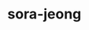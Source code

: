 # sora-jeong

<!-- # PROJECT 2019

- 누리놀이대표홈페이지&모바일웹 유지보수 및 이벤트 랜딩페이지 퍼블리싱
- 누리놀이위드 대표홈페이지 퍼블리싱 및 유지보수
- 창의력발달검사 하이브리드앱 퍼블리싱
- 한국매니지먼트연합 반응형 대표홈페이지 및 어드민 구축

- GSFIC 다국어 뉴스레터 퍼블리싱
- TOS 대표홈페이지
- 셀스미스 대표홈페이지 퍼블리싱
- MKG 대표홈페이지 퍼블리싱
- 디자인포르테 대표홈페이지
- 브이시스 컨텐츠 퍼블리싱
- 태비핸즈 모바일앱 퍼블리싱(서브)
- 법무법인 채움 대표홈페이지 디자인 및 퍼블리싱 + 블로그 스킨작업
- QI 간호사협회 대표홈페이지 [link](https://publy-sora-jeong.github.io/QINS/QINS.html)
- 니모다이브
- 누리놀이 연간교육계획안
-페트라텍

# PROJECT 2018

- 경기도교육정보기록원 대표홈페이지 메인 구축 [link](https://www.goeia.go.kr)
- 경기교육청 학교홈페이지 유지보수관리 (여주교육지원청, 화성오산, 구리남양주, 시흥, 부천, 이천)
- 기록원 특성화고 반응형 홈페이지 제작
- 동일공업고등학교 홈페이지 구축
- 계원예술고등학교 반응형 홈페이지 리뉴얼
- 계원예술고등학교 인재채용 페이지 홈페이지 리뉴얼
- 동화중학교 홈페이지 구축 및 관리 2018
- 중산고등학교
- 링컨중고등학교
- 태원고등학교
- 대일 외국어고등학교
- 구미전자공업고등학교
- 용인바이오고등학교 홈페이지 제작
- 풍덕고등학교 홈페이지 구축
- 성덕고등학교 학교 홈페이지 개선
- 군포e비지니스 고등학교 2018학년도 반응형 홈페이지 개편
- 흥진고등학교 학교홈페이지 제작
- 한솔고 홈페이지 제작
- 안양예술고등학교 학교홈페이지 제작
- 경기외국어고등학교 학교홈페이지 제작
- 시크릿아일랜드 디자인&퍼블리싱 2018
- 루체스타 수원 반응형 랜딩페이지 디자인&퍼블리싱 2018
- 구미전자정보기술원 반응형 대표홈페이지 퍼블리싱 / 컨텐츠 디자인
- 애니메디앤헬스
- 세종교육청 반응형 템플릿 홈페이지 구축
- 명덕외고
- 경기도연수포털시스템 리뉴얼 퍼블리싱
- 가온건설 2018
- 애니테이프 2018

# PROJECT 2017

- 2017 경기교육지원청(구리남양주, 시흥, 부천) 웹호스팅 구축
- 2017 수원교육지원청 반응형 템플릿 제작
- 대원외국어고등학교 홈페이지 구축
- 프로모션팀 대표 홈페이지 디자인 및 퍼블리싱
- 예닮
- 양서고

# PROJECT 2016

- 2016 상반기 고양교육지원청 웹호스팅 홈페이지 구축
- 청심국제중고등학교
- 그라시아스 음악학교 (서비스종료)

# PROJECT 2015

- 인천하늘고등학교 대표홈페이지 컨텐츠 퍼블리싱 & 교수학습센터 메인 퍼블리싱
- 여주방과후지원센터 홈페이지
- 휘문고등학교
- 영훈국제중고등학교
- 416단원장학재단 컨텐츠 디자인 및 퍼블리싱

# PROJECT 2014

- 위더스OMC 폐쇄몰 홈페이지 디자인 및 퍼블리싱
- 양지고등학교 홈페이지 디자인
- OO유치원 홈페이지 리뉴얼 디자인

# PROJECT ~ 2013

- 야마하평촌 앙상블 페스티벌 리플렛, 티켓 디자인
- 가바쌀 패키지 디자인
- 고려대학교 옥외 디자인
- 코돈대표홈페이지&오코돈몰 홈페이지 운영
- 텐노쿠시, 타비타비 브랜드&패키지디자인 및 사인광고 작업
- 소셜커머스 상품상세페이지 제작 및 등록운영

# PERSONAL WORK

- THEME01 - construction [\_link](https://publy-sora-jeong.github.io/THEME_construction/theme_construction.html)
- THEME02 - artist [link](https://publy-sora-jeong.github.io/.html)
- SLICK custom- [link](https://publy-sora-jeong.github.io/.html) -->
